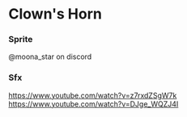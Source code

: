# Clown's Horn
### Sprite
@moona_star on discord
### Sfx
https://www.youtube.com/watch?v=z7rxdZSgW7k
https://www.youtube.com/watch?v=DJge_WQZJ4I